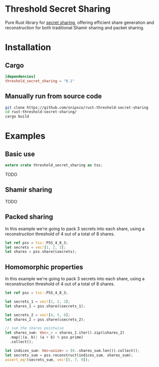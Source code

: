 # Threshold Secret Sharing

Pure Rust library for [secret sharing](https://en.wikipedia.org/wiki/Secret_sharing),
offering efficient share generation and reconstruction for both traditional Shamir sharing and packet sharing.


# Installation

## Cargo
```toml
[dependencies]
threshold_secret_sharing = "0.1"
```

## Manually run from source code
```bash
git clone https://github.com/snipsco/rust-threshold-secret-sharing
cd rust-threshold-secret-sharing/
cargo build
```

# Examples

## Basic use
```rust
extern crate threshold_secret_sharing as tss;
```
TODO

## Shamir sharing
TODO

## Packed sharing
In this example we're going to pack 3 secrets into each share, using a reconstruction threshold of 4 out of a total of 8 shares.
```rust
let ref pss = tss::PSS_4_8_3;
let secrets = vec![1, 2, 3];
let shares = pss.share(&secrets);
```

## Homomorphic properties
In this example we're going to pack 3 secrets into each share, using a reconstruction threshold of 4 out of a total of 8 shares.
```rust
let ref pss = tss::PSS_4_8_3;

let secrets_1 = vec![1, 2, 3];
let shares_1 = pss.share(&secrets_1);

let secrets_2 = vec![4, 5, 6];
let shares_2 = pss.share(&secrets_2);

// sum the shares pointwise
let shares_sum: Vec<_> = shares_1.iter().zip(&shares_2)
  .map(|(a, b)| (a + b) % pss.prime)
  .collect();

let indices_sum: Vec<usize> = (0..shares_sum.len()).collect();
let secrets_sum = pss.reconstruct(indices_sum, shares_sum);
assert_eq!(secrets_sum, vec![5, 7, 9]);
```
